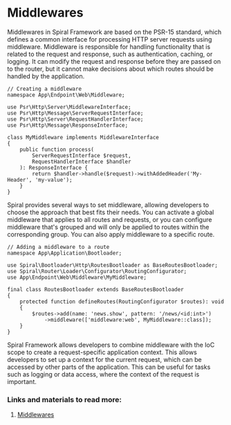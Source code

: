 # Middlewares

Middlewares in Spiral Framework are based on the PSR-15 standard, which defines a common interface for processing HTTP server requests using middleware. Middleware is responsible for handling functionality that is related to the request and response, such as authentication, caching, or logging. It can modify the request and response before they are passed on to the router, but it cannot make decisions about which routes should be handled by the application.

```
// Creating a middleware
namespace App\Endpoint\Web\Middleware;

use Psr\Http\Server\MiddlewareInterface;
use Psr\Http\Message\ServerRequestInterface;
use Psr\Http\Server\RequestHandlerInterface;
use Psr\Http\Message\ResponseInterface;

class MyMiddleware implements MiddlewareInterface
{
    public function process(
        ServerRequestInterface $request, 
        RequestHandlerInterface $handler
    ): ResponseInterface {
        return $handler->handle($request)->withAddedHeader('My-Header', 'my-value');
    }
}
```

Spiral provides several ways to set middleware, allowing developers to choose the approach that best fits their needs. You can activate a global middleware that applies to all routes and requests, or you can configure middleware that's grouped and will only be applied to routes within the corresponding group. You can also apply middleware to a specific route.

```
// Adding a middleware to a route
namespace App\Application\Bootloader;

use Spiral\Bootloader\Http\RoutesBootloader as BaseRoutesBootloader;
use Spiral\Router\Loader\Configurator\RoutingConfigurator;
use App\Endpoint\Web\Middleware\MyMiddleware;

final class RoutesBootloader extends BaseRoutesBootloader
{
    protected function defineRoutes(RoutingConfigurator $routes): void
    {
        $routes->add(name: 'news.show', pattern: '/news/<id:int>')
            ->middleware(['middleware:web', MyMiddleware::class]);
    }
}
```

Spiral Framework allows developers to combine middleware with the IoC scope to create a request-specific application context. This allows developers to set up a context for the current request, which can be accessed by other parts of the application. This can be useful for tasks such as logging or data access, where the context of the request is important.

### Links and materials to read more:
1. [Middlewares](https://spiral.dev/docs/http-middleware)
